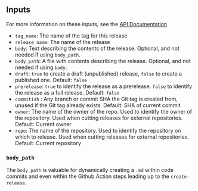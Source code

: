 ## Inputs

For more information on these inputs, see the [API Documentation](https://docs.github.com/en/rest/releases/releases)

- `tag_name`: The name of the tag for this release
- `release_name`: The name of the release
- `body`: Text describing the contents of the release. Optional, and not needed if using `body_path`.
- `body_path`: A file with contents describing the release. Optional, and not needed if using `body`.
- `draft`: `true` to create a draft (unpublished) release, `false` to create a published one. Default: `false`
- `prerelease`: `true` to identify the release as a prerelease. `false` to identify the release as a full release. Default: `false`
- `commitish` : Any branch or commit SHA the Git tag is created from, unused if the Git tag already exists. Default: SHA of current commit
- `owner`: The name of the owner of the repo. Used to identify the owner of the repository.  Used when cutting releases for external repositories.  Default: Current owner
- `repo`: The name of the repository. Used to identify the repository on which to release.  Used when cutting releases for external repositories. Default: Current repository

### `body_path`

The `body_path` is valuable for dynamically creating a `.md` within code commits and even within the Github Action steps leading up to the `create-release`.
